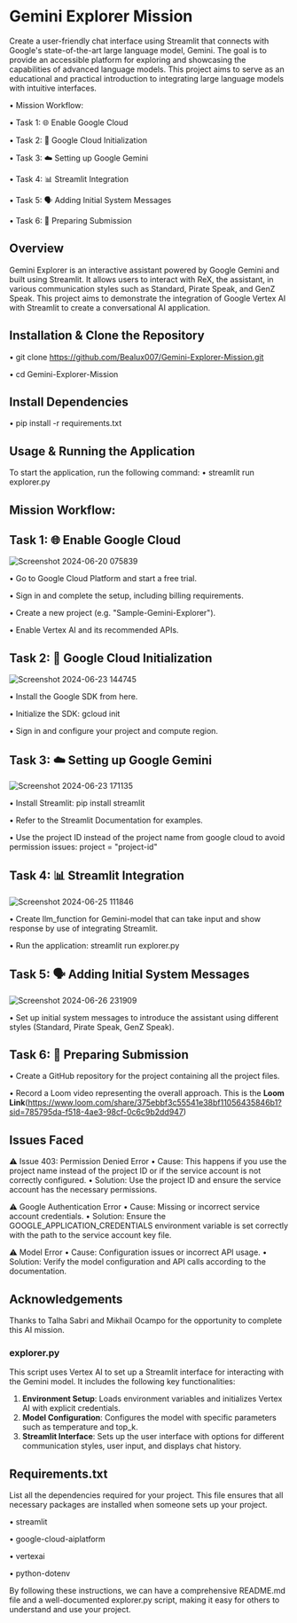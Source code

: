
# Gemini Explorer Mission
Create a user-friendly chat interface using Streamlit that connects with Google's state-of-the-art large language model, Gemini. The goal is to provide an accessible platform for exploring and showcasing the capabilities of advanced language models. This project aims to serve as an educational and practical introduction to integrating large language models with intuitive interfaces.

• Mission Workflow:

• Task 1: 🌐 Enable Google Cloud

• Task 2: 🧬 Google Cloud Initialization

• Task 3: ☁️ Setting up Google Gemini

• Task 4: 📊 Streamlit Integration

• Task 5: 🗣️ Adding Initial System Messages

• Task 6: 📄 Preparing Submission

## Overview
Gemini Explorer is an interactive assistant powered by Google Gemini and built using Streamlit. It allows users to interact with ReX, the assistant, in various communication styles such as Standard, Pirate Speak, and GenZ Speak. This project aims to demonstrate the integration of Google Vertex AI with Streamlit to create a conversational AI application.

## Installation & Clone the Repository
• git clone https://github.com/Bealux007/Gemini-Explorer-Mission.git

• cd Gemini-Explorer-Mission

## Install Dependencies
• pip install -r requirements.txt

## Usage & Running the Application
To start the application, run the following command:
• streamlit run explorer.py

## Mission Workflow:

## Task 1: 🌐 Enable Google Cloud

![Screenshot 2024-06-20 075839](https://github.com/Bealux007/Gemini-Explorer-Mission/assets/102096427/6ae469cf-bae0-4c7e-a0e8-f02ce93fb21a)

• Go to Google Cloud Platform and start a free trial.

• Sign in and complete the setup, including billing requirements.

• Create a new project (e.g. "Sample-Gemini-Explorer").

• Enable Vertex AI and its recommended APIs.


## Task 2: 🧬 Google Cloud Initialization

![Screenshot 2024-06-23 144745](https://github.com/Bealux007/Gemini-Explorer-Mission/assets/102096427/1e1cda6d-3790-4134-882f-029b6c774752)

• Install the Google SDK from here.

• Initialize the SDK: gcloud init

• Sign in and configure your project and compute region.

## Task 3: ☁️ Setting up Google Gemini

![Screenshot 2024-06-23 171135](https://github.com/Bealux007/Gemini-Explorer-Mission/assets/102096427/6a3e80c2-496a-430d-a909-7ba3e7d0823a)

• Install Streamlit: pip install streamlit

• Refer to the Streamlit Documentation for examples.

• Use the project ID instead of the project name from google cloud to avoid permission issues:
project = "project-id"

## Task 4: 📊 Streamlit Integration

![Screenshot 2024-06-25 111846](https://github.com/Bealux007/Gemini-Explorer-Mission/assets/102096427/b7e7d170-3309-4a9a-baf4-c5295973b105)

• Create llm_function for Gemini-model that can take input and show response by use of integrating Streamlit.

• Run the application: streamlit run explorer.py

## Task 5: 🗣️ Adding Initial System Messages

![Screenshot 2024-06-26 231909](https://github.com/Bealux007/Gemini-Explorer-Mission/assets/102096427/c34eb498-f6ce-44f7-8f53-d753b7853879)

• Set up initial system messages to introduce the assistant using different styles (Standard, Pirate Speak, GenZ Speak).

## Task 6: 📄 Preparing Submission

• Create a GitHub repository for the project containing all the project files.

• Record a Loom video representing the overall approach. This is the **Loom Link**(https://www.loom.com/share/375ebbf3c55541e38bf11056435846b1?sid=785795da-f518-4ae3-98cf-0c6c9b2dd947)

## Issues Faced
⚠️ Issue 403: Permission Denied Error
• Cause: This happens if you use the project name instead of the project ID or if the service account is not correctly configured.
• Solution: Use the project ID and ensure the service account has the necessary permissions.

⚠️ Google Authentication Error
• Cause: Missing or incorrect service account credentials.
• Solution: Ensure the GOOGLE_APPLICATION_CREDENTIALS environment variable is set correctly with the path to the service account key file.

⚠️ Model Error
• Cause: Configuration issues or incorrect API usage.
• Solution: Verify the model configuration and API calls according to the documentation.

## Acknowledgements
Thanks to Talha Sabri and Mikhail Ocampo for the opportunity to complete this AI mission.


### explorer.py

This script uses Vertex AI to set up a Streamlit interface for interacting with the Gemini model. It includes the following key functionalities:

1. **Environment Setup**: Loads environment variables and initializes Vertex AI with explicit credentials.
2. **Model Configuration**: Configures the model with specific parameters such as temperature and top_k.
3. **Streamlit Interface**: Sets up the user interface with options for different communication styles, user input, and displays chat history.


## Requirements.txt
List all the dependencies required for your project. This file ensures that all necessary packages are installed when someone sets up your project.

• streamlit

• google-cloud-aiplatform

• vertexai

• python-dotenv


By following these instructions, we can have a comprehensive README.md file and a well-documented explorer.py script, making it easy for others to understand and use your project.

